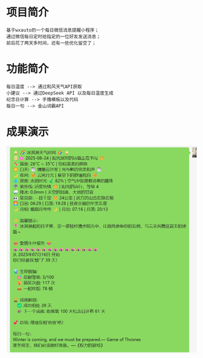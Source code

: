 # 项目简介
    基于wxauto的一个每日微信消息提醒小程序；
    通过微信每日定时给指定的一位好友发送消息；
    前后花了两天多时间，还有一些优化留空了；

# 功能简介
    每日温度 --> 通过和风天气API获取
    小建议 --> 通过DeepSeek API 以及每日温度生成
    纪念日计算 --> 手撸模板以及代码
    每日一句 --> 金山词霸API

# 成果演示
![img.png](images/img.png)
